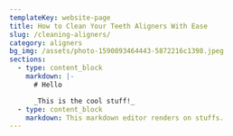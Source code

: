 ```yaml
---
templateKey: website-page
title: How to Clean Your Teeth Aligners With Ease
slug: /cleaning-aligners/
category: aligners
bg_img: /assets/photo-1590893464443-5872216c1398.jpeg
sections:
  - type: content_block
    markdown: |-
      # Hello

      _This is the cool stuff!_
  - type: content_block
    markdown: This markdown editor renders on stuffs.
---
```

